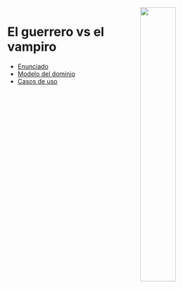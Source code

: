 <img src="https://raw.githubusercontent.com/mmasias/23-24-prg1/main/imagenes/DALL%C2%B7E-2023-10-23%2022.53.31-80s-themed-charcoal-drawing.png" width="40%" align="right"/>

# El guerrero vs el vampiro

- [Enunciado](enunciado.md)
- [Modelo del dominio](mdd.md)
- [Casos de uso](cdu.md)
